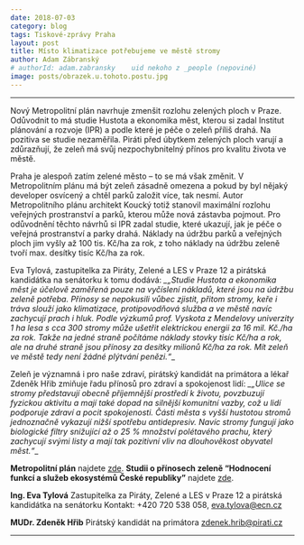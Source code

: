 ```yaml
---
date: 2018-07-03
category: blog
tags: Tiskové-zprávy Praha
layout: post
title: Místo klimatizace potřebujeme ve městě stromy 
author: Adam Zábranský 
# authorId: adam.zabransky    uid nekoho z _people (nepoviné)
image: posts/obrazek.u.tohoto.postu.jpg
---
```


<hr>

Nový Metropolitní plán navrhuje zmenšit rozlohu zelených ploch v Praze. Odůvodnit to má studie Hustota a ekonomika měst, kterou si zadal Institut plánování a rozvoje (IPR) a podle které je péče o zeleň příliš drahá. Na pozitiva se studie nezaměřila. Piráti před úbytkem zelených ploch varují a zdůrazňují, že zeleň má svůj nezpochybnitelný přínos pro kvalitu života ve městě.

Praha je alespoň zatím zelené město – to se má však změnit. V Metropolitním plánu má být zeleň zásadně omezena a pokud by byl nějaký developer osvícený a chtěl parků založit více, tak nesmí. Autor Metropolitního plánu architekt Koucký totiž stanovil maximální rozlohu veřejných prostranství a parků, kterou může nová zástavba pojmout. Pro odůvodnění těchto návrhů si IPR zadal studie, které ukazují, jak je péče o veřejná prostranství a parky drahá. Náklady na údržbu parků a veřejných ploch jim vyšly až 100 tis. Kč/ha za rok, z toho náklady na údržbu zeleně tvoří max. desítky tisíc Kč/ha za rok. 

Eva Tylová, zastupitelka za Piráty, Zelené a LES v Praze 12 a pirátská kandidátka na senátorku k tomu dodává: *_„Studie Hustota a ekonomika měst je účelově zaměřená pouze na vyčíslení nákladů, které jsou na údržbu zeleně potřeba. Přínosy se nepokusili vůbec zjistit, přitom stromy, keře i tráva slouží jako klimatizace, protipovodňová služba a ve městě navíc zachycují prach i hluk. Podle výzkumů prof. Vyskota z Mendelovy univerzity 1 ha lesa s cca 300 stromy může ušetřit elektrickou energii za 16 mil. Kč./ha za rok. Takže na jedné straně počítáme náklady stovky tisíc Kč/ha a rok, ale na druhé straně jsou přínosy za desítky milionů Kč/ha za rok. Mít zeleň ve městě tedy není žádné plýtvání penězi.“*_

Zeleň je významná i pro naše zdraví, pirátský kandidát na primátora a lékař Zdeněk Hřib zmiňuje řadu přínosů pro zdraví a spokojenost lidí: *_„Ulice se stromy představují obecně příjemnější prostředí k životu, povzbuzují fyzickou aktivitu a mají také dopad na silnější komunitní vazby, což u lidí podporuje zdraví a pocit spokojenosti. Části města s vyšší hustotou stromů jednoznačně vykazují nižší spotřebu antidepresiv. Navíc stromy fungují jako biologické filtry snižující až o 25 % množství polétavého prachu, který zachycují svými listy a mají tak pozitivní vliv na dlouhověkost obyvatel měst.“*_

**Metropolitní plán** najdete [zde](http://plan.iprpraha.cz/cs/metropolitni-plan/prohlizeni).
**Studii o přínosech zeleně “Hodnocení funkcí a služeb ekosystémů České republiky”** najdete [zde](http://fzp.ujep.cz/projekty/hodnocenifunkciasluzebekosystemucr.pdf).

**Ing. Eva Tylová**
Zastupitelka za Piráty, Zelené a LES v Praze 12 a pirátská kandidátka na senátorku
Kontakt: +420 720 538 058, [eva.tylova@ecn.cz](mailto:eva.tylova@ecn.cz)

**MUDr. Zdeněk Hřib**
Pirátský kandidát na primátora
[zdenek.hrib@pirati.cz](mailto:zdenek.hrib@pirati.cz)



- - -

